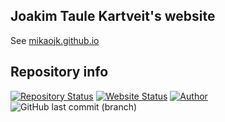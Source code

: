 ## Joakim Taule Kartveit's website
See [mikaojk.github.io](https://mikaojk.github.io)

## Repository info

[![Repository Status](https://img.shields.io/badge/Repository%20Status-Maintained-dark%20green.svg)](https://github.com/MikAoJk/MikAoJk.github.io/)
[![Website Status](https://img.shields.io/badge/Website%20Status-Online-green)](https://MikAoJk.github.io)
[![Author](https://img.shields.io/badge/Author-Joakim%20Taule%20Kartveit-blue.svg)](https://www.linkedin.com/in/joakim-taule-kartveit-7633aa84/)
![GitHub last commit (branch)](https://img.shields.io/github/last-commit/MikAoJk/MikAoJk.github.io/main)
